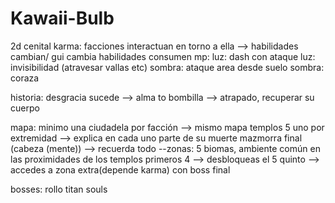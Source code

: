 # Kawaii-Bulb
2d cenital
karma: facciones interactuan en torno a ella --> habilidades cambian/ gui cambia
habilidades consumen mp:
luz: dash con ataque
luz: invisibilidad (atravesar vallas etc)
sombra: ataque area desde suelo
sombra: coraza

historia:
desgracia sucede --> alma to bombilla --> atrapado, recuperar su cuerpo

mapa:
minimo una ciudadela por facción --> mismo mapa
templos 5 uno por extremidad --> explica en cada uno parte de su muerte
mazmorra final (cabeza (mente)) --> recuerda todo
--zonas:
	5 biomas, ambiente común en las proximidades de los templos
	primeros 4 --> desbloqueas el 5
	quinto --> accedes a zona extra(depende karma) con boss final

bosses: rollo titan souls 
